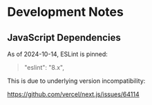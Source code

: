 # Development Notes

## JavaScript Dependencies

As of 2024-10-14, ESLint is pinned:

> "eslint": "8.x",

This is due to underlying version incompatibility:

<https://github.com/vercel/next.js/issues/64114>
